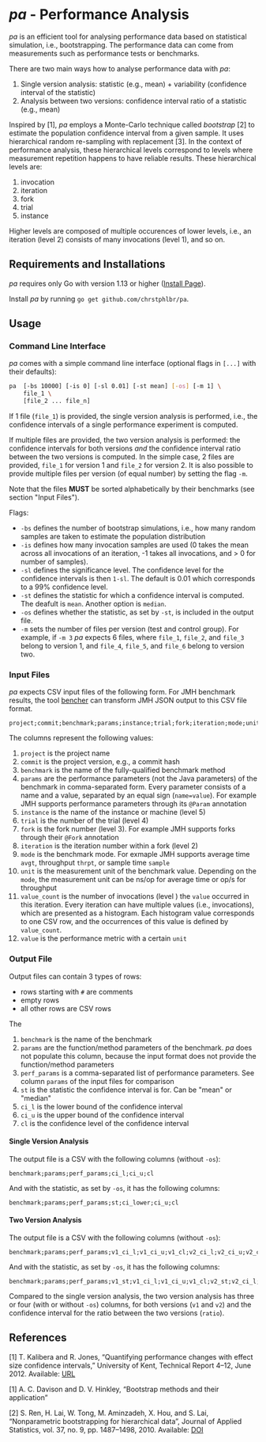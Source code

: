 # *pa* - Performance Analysis

*pa* is an efficient tool for analysing performance data based on statistical simulation, i.e., bootstrapping.
The performance data can come from measurements such as performance tests or benchmarks.

There are two main ways how to analyse performance data with *pa*:
1. Single version analysis: statistic (e.g., mean) + variability (confidence interval of the statistic)
2. Analysis between two versions: confidence interval ratio of a statistic (e.g., mean)

Inspired by [1], *pa* employs a Monte-Carlo technique called *bootstrap* [2] to estimate the population confidence interval from a given sample.
It uses hierarchical random re-sampling with replacement [3].
In the context of performance analysis, these hierarchical levels correspond to levels where measurement repetition happens to have reliable results.
These hierarchical levels are:
1. invocation
2. iteration
3. fork
4. trial
5. instance

Higher levels are composed of multiple occurences of lower levels, i.e., an iteration (level 2) consists of many invocations (level 1), and so on.

## Requirements and Installations

*pa* requires only Go with version 1.13 or higher ([Install Page](https://golang.org/doc/install)).

Install *pa* by running `go get github.com/chrstphlbr/pa`.



## Usage


### Command Line Interface

*pa* comes with a simple command line interface (optional flags in `[...]` with their defaults):

```bash
pa  [-bs 10000] [-is 0] [-sl 0.01] [-st mean] [-os] [-m 1] \
    file_1 \
    [file_2 ... file_n] 
```

If 1 file (`file_1`) is provided, the single version analysis is performed, i.e., the confidence intervals of a single performance experiment is computed.

If multiple files are provided, the two version analysis is performed:
the confidence intervals for both versions *and* the confidence interval ratio between the two versions is computed.
In the simple case, 2 files are provided, `file_1` for version 1 and `file_2` for version 2.
It is also possible to provide multiple files per version (of equal number) by setting the flag `-m`. 

Note that the files **MUST** be sorted alphabetically by their benchmarks (see section "Input Files").

Flags:
* `-bs` defines the number of bootstrap simulations, i.e., how many random samples are taken to estimate the population distribution
* `-is` defines how many invocation samples are used (0 takes the mean across all invocations of an iteration, -1 takes all invocations, and > 0 for number of samples).
* `-sl` defines the significance level.
The confidence level for the confidence intervals is then `1-sl`.
The default is 0.01 which corresponds to a 99% confidence level.
* `-st` defines the statistic for which a confidence interval is computed.
The deafult is `mean`.
Another option is `median`. 
* `-os` defines whether the statistic, as set by `-st`, is included in the output file.
* `-m` sets the number of files per version (test and control group).
For example, if `-m 3` *pa* expects 6 files, where `file_1`, `file_2`, and `file_3` belong to version 1, and `file_4`, `file_5`, and `file_6` belong to version two.


### Input Files

*pa* expects CSV input files of the following form.
For JMH benchmark results, the tool [bencher](https://github.com/chrstphlbr/bencher) can transform JMH JSON output to this CSV file format.
```
project;commit;benchmark;params;instance;trial;fork;iteration;mode;unit;value_count;value
```

The columns represent the following values:
1. `project` is the project name
2. `commit` is the project version, e.g., a commit hash
3. `benchmark` is the name of the fully-qualified benchmark method
4. `params` are the performance parameters (not the Java parameters) of the benchmark in comma-separated form.
Every parameter consists of a name and a value, separated by an equal sign (`name=value`).
For example JMH supports performance parameters through its `@Param` annotation
5. `instance` is the name of the instance or machine (level 5)
6. `trial` is the number of the trial (level 4)
7. `fork` is the fork number (level 3).
For example JMH supports forks through their `@Fork` annotation
8. `iteration` is the iteration number within a fork (level 2)
9. `mode` is the benchmark mode.
For exmaple JMH supports average time `avgt`, throughput `thrpt`, or sample time `sample`
10. `unit` is the measurement unit of the benchmark value.
Depending on the `mode`, the measurement unit can be ns/op for average time or op/s for throughput 
11. `value_count` is the number of invocations (level ) the `value` occurred in this iteration.
Every iteration can have multiple values (i.e., invocations), which are presented as a histogram.
Each histogram value corresponds to one CSV row, and the occurrences of this value is defined by `value_count`.
12. `value` is the performance metric with a certain `unit`


### Output File

Output files can contain 3 types of rows:
* rows starting with `#` are comments
* empty rows
* all other rows are CSV rows

The 
1. `benchmark` is the name of the benchmark
2. `params` are the function/method parameters of the benchmark.
*pa* does not populate this column, because the input format does not provide the function/method parameters
3. `perf_params` is a comma-separated list of performance parameters.
See column `params` of the input files for comparison
4. `st` is the statistic the confidence interval is for.
Can be "mean" or "median"
5. `ci_l` is the lower bound of the confidence interval
6. `ci_u` is the upper bound of the confidence interval
7. `cl` is the confidence level of the confidence interval

#### Single Version Analysis

The output file is a CSV with the following columns (without `-os`):
```
benchmark;params;perf_params;ci_l;ci_u;cl
```

And with the statistic, as set by `-os`, it has the following columns:
```
benchmark;params;perf_params;st;ci_lower;ci_u;cl
```

#### Two Version Analysis

The output file is a CSV with the following columns (without `-os`):
```
benchmark;params;perf_params;v1_ci_l;v1_ci_u;v1_cl;v2_ci_l;v2_ci_u;v2_cl;ratio_s;ratio_ci_l;ratio_ci_u;ratio_cl
```

And with the statistic, as set by `-os`, it has the following columns:
```
benchmark;params;perf_params;v1_st;v1_ci_l;v1_ci_u;v1_cl;v2_st;v2_ci_l;v2_ci_u;v2_cl;ratio_st;ratio_ci_l;ratio_ci_u;ratio_cl
```

Compared to the single version analysis, the two version analysis has three or four (with or without `-os`) columns, for both versions (`v1` and `v2`) and the confidence interval for the ratio between the two versions (`ratio`).



## References

[1] T. Kalibera and R. Jones, “Quantifying performance changes with effect size confidence intervals,” University of Kent, Technical Report 4–12, June 2012. Available: [URL](http://www.cs.kent.ac.uk/pubs/2012/3233)

[1] A. C. Davison and D. V. Hinkley, “Bootstrap methods and their application”

[2] S. Ren, H. Lai, W. Tong, M. Aminzadeh, X. Hou, and S. Lai, “Nonparametric bootstrapping for hierarchical data”, Journal of Applied Statistics, vol. 37, no. 9, pp. 1487–1498, 2010. Available: [DOI](https://doi.org/10.1080/02664760903046102)